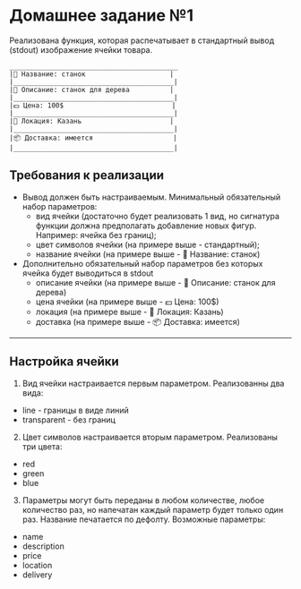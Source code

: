 # Домашнее задание №1

Реализована функция, которая распечатывает в стандартный вывод (stdout) изображение ячейки товара.
```
__________________________________________
|💬 Название: станок                     |
|________________________________________|
|📖 Описание: станок для дерева          |
|________________________________________|
|💵 Цена: 100$                           |
|________________________________________|
|📍 Локация: Казань                      |
|________________________________________|
|📦 Доставка: имеется                    |
|________________________________________|
```

## Требования к реализации
- Вывод должен быть настраиваемым. Минимальный обязательный набор параметров:
  - вид ячейки (достаточно будет реализовать 1 вид, но сигнатура функции должна предполагать добавление новых фигур. Например: ячейка без границ);
  - цвет символов ячейки (на примере выше - стандартный);
  - название ячейки (на примере выше - 💬 Название: станок)
- Дополнительно обязательный набор параметров без которых ячейка будет выводиться в stdout
  - описание ячейки (на примере выше - 📖 Описание: станок для дерева)
  - цена ячейки (на примере выше - 💵 Цена: 100$)
  - локация (на примере выше - 📍 Локация: Казань)
  - доставка (на примере выше - 📦 Доставка: имеется)
___
## Настройка ячейки

1. Вид ячейки настраивается первым параметром. Реализованны два вида:
  - line - границы в виде линий
  - transparent - без границ
2. Цвет символов настраивается вторым параметром. Реализованы три цвета:
  - red
  - green
  - blue
3. Параметры могут быть переданы в любом количестве, любое количество раз, но
напечатан каждый параметр будет только один раз. Название печатается по дефолту.
Возможные параметры:
  - name
  - description
  - price
  - location
  - delivery